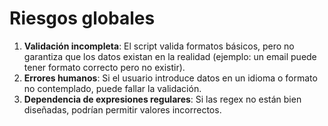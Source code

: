 # Riesgos globales


1. **Validación incompleta**: El script valida formatos básicos, pero no garantiza que los datos existan en la realidad (ejemplo: un email puede tener  formato correcto pero no existir).
2. **Errores humanos**: Si el usuario introduce datos en un idioma o formato no contemplado, puede fallar la validación.
3. **Dependencia de expresiones regulares**: Si las regex no están bien diseñadas, podrían permitir valores incorrectos.
